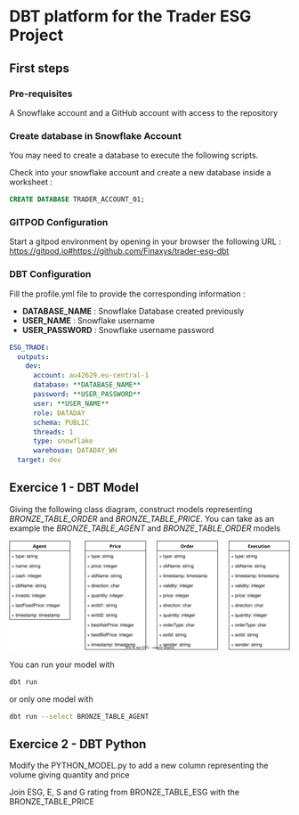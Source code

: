 # DBT platform for the Trader ESG Project

## First steps

### Pre-requisites

A Snowflake account and a GitHub account with access to the repository

### Create database in Snowflake Account

You may need to create a database to execute the following scripts.

Check into your snowflake account and create a new database inside a worksheet :

```SQL
CREATE DATABASE TRADER_ACCOUNT_01;
```

### GITPOD Configuration

Start a gitpod environment by opening in your browser the following URL :
https://gitpod.io#https://github.com/Finaxys/trader-esg-dbt

### DBT Configuration

Fill the profile.yml file to provide the corresponding information :

* **DATABASE_NAME** : Snowflake Database created previously
* **USER_NAME** : Snowflake username
* **USER_PASSWORD** : Snowflake username password

```yml
ESG_TRADE:
  outputs:
    dev:
      account: au42629.eu-central-1
      database: **DATABASE_NAME**
      password: **USER_PASSWORD**
      user: **USER_NAME**
      role: DATADAY
      schema: PUBLIC
      threads: 1
      type: snowflake
      warehouse: DATADAY_WH
  target: dev
```

## Exercice 1 - DBT Model

Giving the following class diagram, construct models representing *BRONZE_TABLE_ORDER* and *BRONZE_TABLE_PRICE*. You can take as an example the *BRONZE_TABLE_AGENT* and *BRONZE_TABLE_ORDER* models

<img src="resources/esg_trader_class.drawio.svg">

You can run your model with

```bash
dbt run
```

or only one model with

```bash
dbt run --select BRONZE_TABLE_AGENT
```

## Exercice 2 - DBT Python

Modify the PYTHON_MODEL.py to add a new column representing the volume giving quantity and price

Join ESG, E, S and G rating from BRONZE_TABLE_ESG with the BRONZE_TABLE_PRICE
